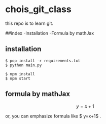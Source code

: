 # chois_git_class

this repo is to learn git.

##index
-Installation
-Formula by mathJax

## installation

```shell
$ pop install -r requirements.txt
$ python main.py
```

```shell
$ npm install
$ npm start
```

## formula by mathJax

$$ y=x+1 $$

or, you can emphasize formula like $ y=x+1$ .










